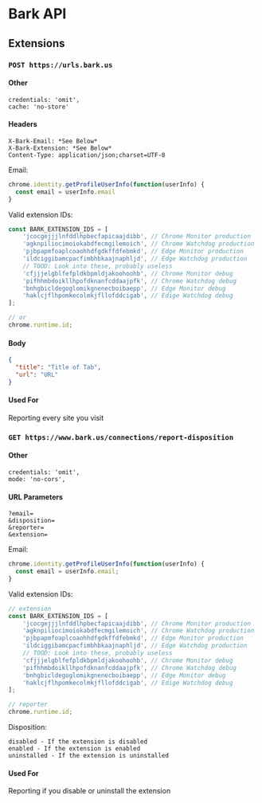 # Bark API
## Extensions
### `POST https://urls.bark.us`
#### Other
```
credentials: 'omit',
cache: 'no-store'
```
#### Headers
```
X-Bark-Email: *See Below*
X-Bark-Extension: *See Below*
Content-Type: application/json;charset=UTF-8
```

Email:
```js
chrome.identity.getProfileUserInfo(function(userInfo) {
  const email = userInfo.email
}
```

Valid extension IDs:
```js
const BARK_EXTENSION_IDS = [
    'jcocgejjjlnfddlhpbecfapicaajdibb', // Chrome Monitor production
    'agknpiliocimoiokabdfecmgilemoich', // Chrome Watchdog production
    'pjbpapmfoaplcoaohhdfgdkffdfebmkd', // Edge Monitor production
    'ildciggibamcpacfimbhbkaajnaphljd', // Edge Watchdog production
    // TOOD: Look into these, probably useless
    'cfjjjelgblfefpldkbpmldjakoohoohb', // Chrome Monitor debug
    'pifhhmbdoikllhpofdknanfcddaajpfk', // Chrome Watchdog debug
    'bnhgbicldegoglomikgnenecboibaepp', // Edge Monitor debug
    'haklcjflhpomkecolmkjfllofddcigab', // Edige Watchdog debug
];

// or
chrome.runtime.id;
```

#### Body
```json
{
  "title": "Title of Tab",
  "url": "URL"
}
```

#### Used For
Reporting every site you visit

### `GET https://www.bark.us/connections/report-disposition`
#### Other
```
credentials: 'omit',
mode: 'no-cors',
```

#### URL Parameters
```
?email=
&disposition=
&reporter=
&extension=
```

Email:
```js
chrome.identity.getProfileUserInfo(function(userInfo) {
  const email = userInfo.email;
}
```

Valid extension IDs:
```js
// extension
const BARK_EXTENSION_IDS = [
    'jcocgejjjlnfddlhpbecfapicaajdibb', // Chrome Monitor production
    'agknpiliocimoiokabdfecmgilemoich', // Chrome Watchdog production
    'pjbpapmfoaplcoaohhdfgdkffdfebmkd', // Edge Monitor production
    'ildciggibamcpacfimbhbkaajnaphljd', // Edge Watchdog production
    // TOOD: Look into these, probably useless
    'cfjjjelgblfefpldkbpmldjakoohoohb', // Chrome Monitor debug
    'pifhhmbdoikllhpofdknanfcddaajpfk', // Chrome Watchdog debug
    'bnhgbicldegoglomikgnenecboibaepp', // Edge Monitor debug
    'haklcjflhpomkecolmkjfllofddcigab', // Edige Watchdog debug
];

// reporter
chrome.runtime.id;
```

Disposition:
```
disabled - If the extension is disabled
enabled - If the extension is enabled
uninstalled - If the extension is uninstalled
```

#### Used For
Reporting if you disable or uninstall the extension
